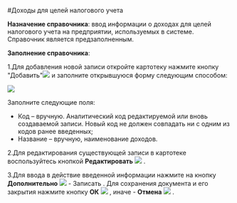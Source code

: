 ﻿#Доходы для целей налогового учета 

**Назначение справочника**: ввод информации о доходах для целей налогового учета на предприятии, используемых в системе. Справочник является предзаполненным.

**Заполнение справочника**:

1.Для добавления новой записи откройте картотеку нажмите кнопку "Добавить"![](topic:.НСИ.AddFiles.Btn_Add.png)  и заполните открывшуюся форму следующим способом:

![](topic:.НСИ.AddFiles.Screenshot_11902.jpg)

Заполните следующие поля: 

* Код – вручную. Аналитический код редактируемой или вновь создаваемой записи. Новый код не должен совпадать ни с одним из кодов ранее введенных;
* Название – вручную, наименование доходов.

2.Для редактирования существующей записи в картотеке воспользуйтесь кнопкой **Редактировать** ![](topic:.НСИ.AddFiles.Btn_Edit.png) .

3.Для ввода в действие введенной информации нажмите на кнопку **Дополнительно** ![](topic:.НСИ.AddFiles.Btn_OK.png) - Записать . Для сохранения документа и его закрытия нажмите кнопку **ОК** ![](topic:.НСИ.AddFiles.Btn_Post.png)  , иначе - **Отмена** ![](topic:.НСИ.AddFiles.BtnCloseCancel.png) .